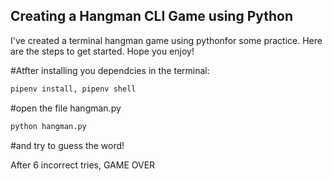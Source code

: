 ## Creating a Hangman CLI Game using Python

I've created a terminal hangman game using pythonfor some practice. Here are the steps to get started. Hope you enjoy!


#Atfter installing you dependcies in the terminal:

```python
pipenv install, pipenv shell
```
#open the file hangman.py 

```python
python hangman.py
```
#and try to guess the word!

After 6 incorrect tries, GAME OVER